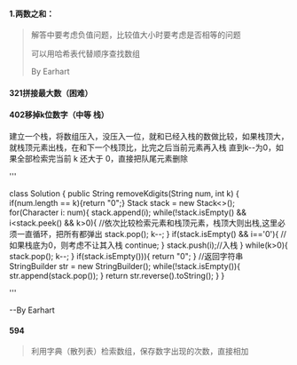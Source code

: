 #### 1.两数之和：

> 解答中要考虑负值问题，比较值大小时要考虑是否相等的问题
>
> 可以用哈希表代替顺序查找数组
>
> By Earhart

#### 321拼接最大数（困难）


#### 402移掉k位数字（中等 栈）
建立一个栈，将数组压入，没压入一位，就和已经入栈的数做比较，如果栈顶大，就栈顶元素出栈，在和下一个栈顶比，比完之后当前元素再入栈
直到k--为0，如果全部检索完当前 k 还大于 0，直接把队尾元素删除

'''

class Solution {
    public String removeKdigits(String num, int k) {
        if(num.length == k){return "0";}
        Stack<Character> stack = new Stack<>();        
        for(Character i: num){
            stack.append(i);
            while(!stack.isEmpty() && i<stack.peek() && k>0){ 
                //依次比较检索元素和栈顶元素，栈顶大则出栈,这里必须一直循环，把所有都弹出
                stack.pop();
                k--;
            }
            if(stack.isEmpty() && i=='0'){
                //如果栈底为0，则考虑不让其入栈
                continue;
            }
            stack.push(i);//入栈
        }
        while(k>0){
            stack.pop();
            k--;
        }
        if(stack.isEmpty())){
            return "0";
        }
        //返回字符串
        StringBuilder str = new StringBuilder();
        while(!stack.isEmpty()){
            str.append(stack.pop());
        }
        return str.reverse().toString();
    }
}
    
'''


--By Earhart

#### 594

>利用字典（散列表）检索数组，保存数字出现的次数，直接相加
>
>
